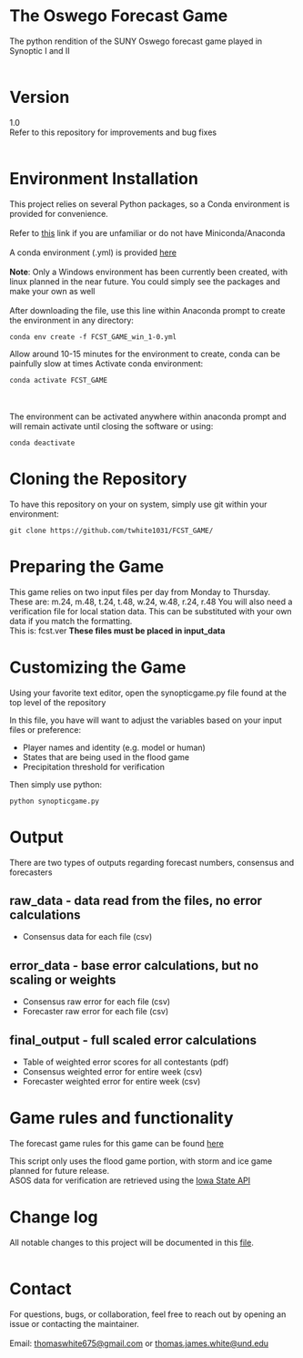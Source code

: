 # The Oswego Forecast Game
The python rendition of the SUNY Oswego forecast game played in Synoptic I and II
<br><br>
# Version
1.0 <br>
Refer to this repository for improvements and bug fixes
<br><br>
# Environment Installation
This project relies on several Python packages, so a Conda environment is provided for convenience.
<br><br>
Refer to [this](https://www.anaconda.com/docs/getting-started/miniconda/main) link if you are unfamiliar or do not have Miniconda/Anaconda
<br><br>
A conda environment (.yml) is provided [here](https://github.com/twhite1031/FCST_GAME/envs)
<br><br>
**Note**: Only a Windows environment has been currently been created, with linux planned in the near future. You could simply see the packages and make your own as well
<br><br>
After downloading the file, use this line within Anaconda prompt to create the environment in any directory:
```
conda env create -f FCST_GAME_win_1-0.yml
```
Allow around 10-15 minutes for the environment to create, conda can be painfully slow at times
Activate conda environment:
```
conda activate FCST_GAME
```
<br><br>
The environment can be activated anywhere within anaconda prompt and will remain activate until closing the software or using:
```
conda deactivate
```
# Cloning the Repository
To have this repository on your on system, simply use git within your environment:
```
git clone https://github.com/twhite1031/FCST_GAME/
```
# Preparing the Game
This game relies on two input files per day from Monday to Thursday. <br>
These are: m.24, m.48, t.24, t.48, w.24, w.48, r.24, r.48
You will also need a verification file for local station data. This can be substituted with your own data if you match the formatting.<br>
This is: fcst.ver
**These files must be placed in input_data**

# Customizing the Game
Using your favorite text editor, open the synopticgame.py file found at the top level of the repository

In this file, you have will want to adjust the variables based on your input files or preference:
- Player names and identity (e.g. model or human)
- States that are being used in the flood game
- Precipitation threshold for verification

Then simply use python:
```
python synopticgame.py
```
# Output
There are two types of outputs regarding forecast numbers, consensus and forecasters

## raw_data - data read from the files, no error calculations
- Consensus data for each file (csv)
## error_data - base error calculations, but no scaling or weights
- Consensus raw error for each file (csv)
- Forecaster raw error for each file (csv)
## final_output - full scaled error calculations
- Table of weighted error scores for all contestants (pdf)
- Consensus weighted error for entire week (csv)
- Forecaster weighted error for entire week (csv)

# Game rules and functionality
The forecast game rules for this game can be found [here](https://pi.cs.oswego.edu/~osscams/local_game_files/game_rules.jpg)

This script only uses the flood game portion, with storm and ice game planned for future release. <br>
ASOS data for verification are retrieved using the [Iowa State API](https://mesonet.agron.iastate.edu/api/)

# Change log
All notable changes to this project will be documented in this [file](https://github.com/twhite1031/FCST_GAME/CHANGELOG.md).
<br><br>
# Contact
For questions, bugs, or collaboration, feel free to reach out by opening an issue or contacting the maintainer.
<br><br>
Email: thomaswhite675@gmail.com or thomas.james.white@und.edu

